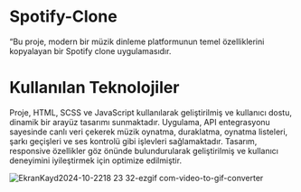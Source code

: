 # Spotify-Clone
“Bu proje, modern bir müzik dinleme platformunun temel özelliklerini kopyalayan bir Spotify clone uygulamasıdır.

# Kullanılan Teknolojiler
Proje, HTML, SCSS ve JavaScript kullanılarak geliştirilmiş ve kullanıcı dostu, dinamik bir arayüz tasarımı sunmaktadır. 
Uygulama, API entegrasyonu sayesinde canlı veri çekerek müzik oynatma, duraklatma, oynatma listeleri, şarkı geçişleri ve ses kontrolü gibi işlevleri sağlamaktadır. Tasarım, responsive özellikler göz önünde bulundurularak geliştirilmiş ve kullanıcı deneyimini iyileştirmek için optimize edilmiştir.



![EkranKayd2024-10-2218 23 32-ezgif com-video-to-gif-converter](https://github.com/user-attachments/assets/3e18e3c7-e46f-416b-802f-3174dfb2d770)

